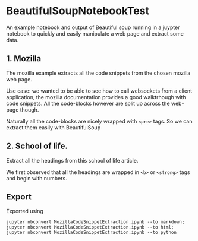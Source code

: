 # BeautifulSoupNotebookTest
An example notebook and output of Beautiful soup running in a juypter notebook to quickly and easily manipulate a web page and extract some data.


## 1. Mozilla
The mozilla example extracts all the code snippets from the chosen mozilla web page.

Use case: we wanted to be able to see how to call websockets from a client application, the mozilla
documentation provides a good walktrhough with code snippets. All the code-blocks however are split 
up across the web-page though. 

Naturally all the code-blocks are nicely wrapped with `<pre>` tags. So we can extract them easily 
with BeautifulSoup

## 2. School of life.

Extract all the headings from this school of life article. 

We first observed that all the headings are wrapped in `<b>` or `<strong>` tags and begin with 
numbers.


## Export
Exported using

``` fish
jupyter nbconvert MozillaCodeSnippetExtraction.ipynb --to markdown; jupyter nbconvert MozillaCodeSnippetExtraction.ipynb --to html; jupyter nbconvert MozillaCodeSnippetExtraction.ipynb --to python
```
